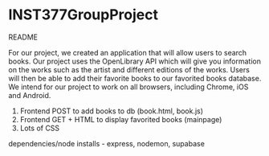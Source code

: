# INST377GroupProject

README


For our project, we created an application that will allow users to search books. Our project uses the OpenLibrary API which will give you information on the works such as the artist and different editions of the works. Users will then be able to add their favorite books to our favorited books database. We intend for our project to work on all browsers, including Chrome, iOS and Android. 


1. Frontend POST to add books to db (book.html, book.js)
2. Frontend GET + HTML to display favorited books (mainpage)
3. Lots of CSS

dependencies/node installs - express, nodemon, supabase
